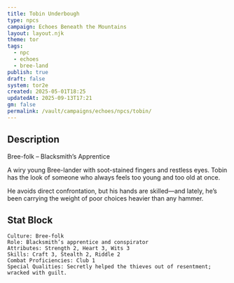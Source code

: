 ```yaml
---
title: Tobin Underbough
type: npcs
campaign: Echoes Beneath the Mountains
layout: layout.njk
theme: tor
tags:
  - npc
  - echoes
  - bree-land
publish: true
draft: false
system: tor2e
created: 2025-05-01T18:25
updatedAt: 2025-09-13T17:21
gm: false
permalink: /vault/campaigns/echoes/npcs/tobin/
---
```


## Description

Bree-folk – Blacksmith’s Apprentice
<p class="dropcap">A wiry young Bree-lander with soot-stained fingers and restless eyes. Tobin has the look of someone who always feels too young and too old at once.<p/> He avoids direct confrontation, but his hands are skilled—and lately, he’s been carrying the weight of poor choices heavier than any hammer.

## Stat Block

```
Culture: Bree-folk
Role: Blacksmith’s apprentice and conspirator
Attributes: Strength 2, Heart 3, Wits 3
Skills: Craft 3, Stealth 2, Riddle 2
Combat Proficiencies: Club 1
Special Qualities: Secretly helped the thieves out of resentment; wracked with guilt.
```

